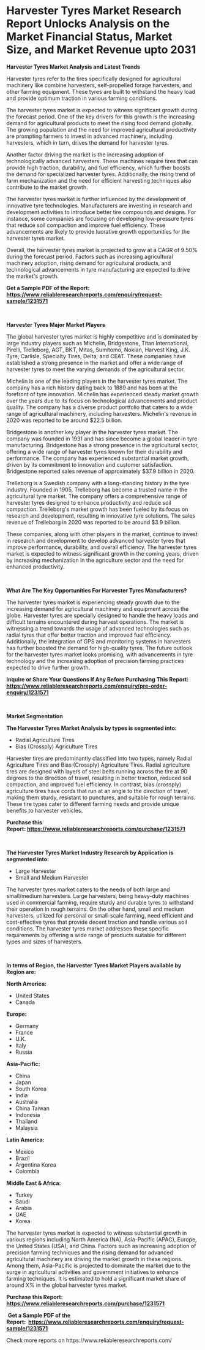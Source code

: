 <p><h1>Harvester Tyres Market Research Report Unlocks Analysis on the Market Financial Status, Market Size, and Market Revenue upto 2031</h1></p><p><strong>Harvester Tyres Market Analysis and Latest Trends</strong></p>
<p><p>Harvester tyres refer to the tires specifically designed for agricultural machinery like combine harvesters, self-propelled forage harvesters, and other farming equipment. These tyres are built to withstand the heavy load and provide optimum traction in various farming conditions.</p><p>The harvester tyres market is expected to witness significant growth during the forecast period. One of the key drivers for this growth is the increasing demand for agricultural products to meet the rising food demand globally. The growing population and the need for improved agricultural productivity are prompting farmers to invest in advanced machinery, including harvesters, which in turn, drives the demand for harvester tyres.</p><p>Another factor driving the market is the increasing adoption of technologically advanced harvesters. These machines require tires that can provide high traction, durability, and fuel efficiency, which further boosts the demand for specialized harvester tyres. Additionally, the rising trend of farm mechanization and the need for efficient harvesting techniques also contribute to the market growth.</p><p>The harvester tyres market is further influenced by the development of innovative tyre technologies. Manufacturers are investing in research and development activities to introduce better tire compounds and designs. For instance, some companies are focusing on developing low-pressure tyres that reduce soil compaction and improve fuel efficiency. These advancements are likely to provide lucrative growth opportunities for the harvester tyres market.</p><p>Overall, the harvester tyres market is projected to grow at a CAGR of 9.50% during the forecast period. Factors such as increasing agricultural machinery adoption, rising demand for agricultural products, and technological advancements in tyre manufacturing are expected to drive the market's growth.</p></p>
<p><strong>Get a Sample PDF of the Report:&nbsp; <a href="https://www.reliableresearchreports.com/enquiry/request-sample/1231571">https://www.reliableresearchreports.com/enquiry/request-sample/1231571</a></strong></p>
<p>&nbsp;</p>
<p><strong>Harvester Tyres Major Market Players</strong></p>
<p><p>The global harvester tyres market is highly competitive and is dominated by large industry players such as Michelin, Bridgestone, Titan International, Pirelli, Trelleborg, AGT, BKT, Mitas, Sumitomo, Nokian, Harvest King, J.K. Tyre, Carlisle, Specialty Tires, Delta, and CEAT. These companies have established a strong presence in the market and offer a wide range of harvester tyres to meet the varying demands of the agricultural sector.</p><p>Michelin is one of the leading players in the harvester tyres market. The company has a rich history dating back to 1889 and has been at the forefront of tyre innovation. Michelin has experienced steady market growth over the years due to its focus on technological advancements and product quality. The company has a diverse product portfolio that caters to a wide range of agricultural machinery, including harvesters. Michelin's revenue in 2020 was reported to be around $22.5 billion.</p><p>Bridgestone is another key player in the harvester tyres market. The company was founded in 1931 and has since become a global leader in tyre manufacturing. Bridgestone has a strong presence in the agricultural sector, offering a wide range of harvester tyres known for their durability and performance. The company has experienced substantial market growth, driven by its commitment to innovation and customer satisfaction. Bridgestone reported sales revenue of approximately $37.9 billion in 2020.</p><p>Trelleborg is a Swedish company with a long-standing history in the tyre industry. Founded in 1905, Trelleborg has become a trusted name in the agricultural tyre market. The company offers a comprehensive range of harvester tyres designed to enhance productivity and reduce soil compaction. Trelleborg's market growth has been fueled by its focus on research and development, resulting in innovative tyre solutions. The sales revenue of Trelleborg in 2020 was reported to be around $3.9 billion.</p><p>These companies, along with other players in the market, continue to invest in research and development to develop advanced harvester tyres that improve performance, durability, and overall efficiency. The harvester tyres market is expected to witness significant growth in the coming years, driven by increasing mechanization in the agriculture sector and the need for enhanced productivity.</p></p>
<p>&nbsp;</p>
<p><strong>What Are The Key Opportunities For Harvester Tyres Manufacturers?</strong></p>
<p><p>The harvester tyres market is experiencing steady growth due to the increasing demand for agricultural machinery and equipment across the globe. Harvester tyres are specially designed to handle the heavy loads and difficult terrains encountered during harvest operations. The market is witnessing a trend towards the usage of advanced technologies such as radial tyres that offer better traction and improved fuel efficiency. Additionally, the integration of GPS and monitoring systems in harvesters has further boosted the demand for high-quality tyres. The future outlook for the harvester tyres market looks promising, with advancements in tyre technology and the increasing adoption of precision farming practices expected to drive further growth.</p></p>
<p><strong>Inquire or Share Your Questions If Any Before Purchasing This Report: <a href="https://www.reliableresearchreports.com/enquiry/pre-order-enquiry/1231571">https://www.reliableresearchreports.com/enquiry/pre-order-enquiry/1231571</a></strong></p>
<p>&nbsp;</p>
<p><strong>Market Segmentation</strong></p>
<p><strong>The Harvester Tyres Market Analysis by types is segmented into:</strong></p>
<p><ul><li>Radial Agriculture Tires</li><li>Bias (Crossply) Agriculture Tires</li></ul></p>
<p><p>Harvester tires are predominantly classified into two types, namely Radial Agriculture Tires and Bias (Crossply) Agriculture Tires. Radial agriculture tires are designed with layers of steel belts running across the tire at 90 degrees to the direction of travel, resulting in better traction, reduced soil compaction, and improved fuel efficiency. In contrast, bias (crossply) agriculture tires have cords that run at an angle to the direction of travel, making them sturdy, resistant to punctures, and suitable for rough terrains. These tire types cater to different farming needs and provide unique benefits to harvester vehicles.</p></p>
<p><strong>Purchase this Report:&nbsp;<a href="https://www.reliableresearchreports.com/purchase/1231571">https://www.reliableresearchreports.com/purchase/1231571</a></strong></p>
<p>&nbsp;</p>
<p><strong>The Harvester Tyres Market Industry Research by Application is segmented into:</strong></p>
<p><ul><li>Large Harvester</li><li>Small and Medium Harvester</li></ul></p>
<p><p>The harvester tyres market caters to the needs of both large and small/medium harvesters. Large harvesters, being heavy-duty machines used in commercial farming, require sturdy and durable tyres to withstand their operation in rough terrains. On the other hand, small and medium harvesters, utilized for personal or small-scale farming, need efficient and cost-effective tyres that provide decent traction and handle various soil conditions. The harvester tyres market addresses these specific requirements by offering a wide range of products suitable for different types and sizes of harvesters.</p></p>
<p>&nbsp;</p>
<p><strong>In terms of Region, the Harvester Tyres Market Players available by Region are:</strong></p>
<p>
    <p> <strong> North America: </strong>
        <ul>
            <li>United States</li>
            <li>Canada</li>
        </ul>
        </p> 
    <p> <strong> Europe: </strong>
        <ul>
            <li>Germany</li>
            <li>France</li>
            <li>U.K.</li>
            <li>Italy</li>
            <li>Russia</li>
        </ul>
        </p> 
    <p> <strong> Asia-Pacific: </strong>
        <ul>
            <li>China</li>
            <li>Japan</li>
            <li>South Korea</li>
            <li>India</li>
            <li>Australia</li>
            <li>China Taiwan</li>
            <li>Indonesia</li>
            <li>Thailand</li>
            <li>Malaysia</li>
        </ul>
        </p> 
    <p> <strong> Latin America: </strong>
        <ul>
            <li>Mexico</li>
            <li>Brazil</li>
            <li>Argentina Korea</li>
            <li>Colombia</li>
        </ul>
        </p> 
    <p> <strong> Middle East & Africa: </strong>
        <ul>
            <li>Turkey</li>
            <li>Saudi</li>
            <li>Arabia</li>
            <li>UAE</li>
            <li>Korea</li>
        </ul>
    </p>
    </p>
<p><p>The harvester tyres market is expected to witness substantial growth in various regions including North America (NA), Asia-Pacific (APAC), Europe, the United States (USA), and China. Factors such as increasing adoption of precision farming techniques and the rising demand for advanced agricultural machinery are driving the market growth in these regions. Among them, Asia-Pacific is projected to dominate the market due to the surge in agricultural activities and government initiatives to enhance farming techniques. It is estimated to hold a significant market share of around X% in the global harvester tyres market.</p></p>
<p><strong>Purchase this Report: <a href="https://www.reliableresearchreports.com/purchase/1231571">https://www.reliableresearchreports.com/purchase/1231571</a></strong></p>
<p>&nbsp;<strong>Get a Sample PDF of the Report:&nbsp;&nbsp;<a href="https://www.reliableresearchreports.com/enquiry/request-sample/1231571">https://www.reliableresearchreports.com/enquiry/request-sample/1231571</a></strong></p>
<p><strong></strong></p>
<p>Check more reports on https://www.reliableresearchreports.com/</p>